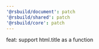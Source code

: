 ```yaml
---
'@rsbuild/document': patch
'@rsbuild/shared': patch
'@rsbuild/core': patch
---
```


feat: support html.title as a function
